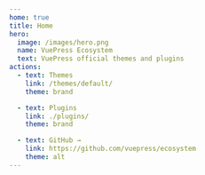 ```yaml
---
home: true
title: Home
hero:
  image: /images/hero.png
  name: VuePress Ecosystem
  text: VuePress official themes and plugins
actions:
  - text: Themes
    link: /themes/default/
    theme: brand

  - text: Plugins
    link: ./plugins/
    theme: brand

  - text: GitHub →
    link: https://github.com/vuepress/ecosystem
    theme: alt
---
```


<style>
:root {
  --vp-home-hero-name-color: transparent;
  --vp-home-hero-name-background: -webkit-linear-gradient(120deg, #5ab880 30%, #5772cd);

  --vp-home-hero-image-background-image: linear-gradient(-45deg, #5ab880 50%, #5772cd 50%);
  --vp-home-hero-image-filter: blur(44px);
}

@media (min-width: 640px) {
  :root {
    --vp-home-hero-image-filter: blur(56px);
  }
}

@media (min-width: 960px) {
  :root {
    --vp-home-hero-image-filter: blur(68px);
  }
}
</style>
